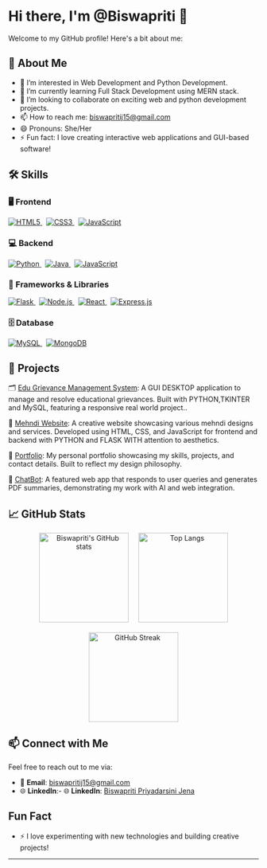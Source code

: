 # Hi there, I'm @Biswapriti 👋

Welcome to my GitHub profile! Here's a bit about me:

## 🚀 About Me
- 👀 I’m interested in Web Development and Python Development.
- 🌱 I’m currently learning Full Stack Development using MERN stack.
- 💞️ I’m looking to collaborate on exciting web and python development projects.
- 📫 How to reach me: biswapritij15@gmail.com
- 😄 Pronouns: She/Her
- ⚡ Fun fact: I love creating interactive web applications and GUI-based software!

## 🛠️ Skills

<div align="start">

### 🖥️ Frontend
<p>
  <a href="https://developer.mozilla.org/en-US/docs/Web/HTML" target="_blank">
    <img src="https://img.shields.io/badge/HTML5-E34F26?style=for-the-badge&logo=html5&logoColor=white" alt="HTML5" />
  </a>
  &nbsp;
  <a href="https://developer.mozilla.org/en-US/docs/Web/CSS" target="_blank">
    <img src="https://img.shields.io/badge/CSS3-1572B6?style=for-the-badge&logo=css3&logoColor=white" alt="CSS3" />
  </a>
  &nbsp;
  <a href="https://developer.mozilla.org/en-US/docs/Web/JavaScript" target="_blank">
    <img src="https://img.shields.io/badge/JavaScript-F7DF1E?style=for-the-badge&logo=javascript&logoColor=black" alt="JavaScript" />
  </a>
</p>

### 💻 Backend
<p>
  <a href="https://www.python.org/" target="_blank">
    <img src="https://img.shields.io/badge/Python-3776AB?style=for-the-badge&logo=python&logoColor=white" alt="Python" />
  </a>
  &nbsp;
  <a href="https://www.java.com/" target="_blank">
    <img src="https://img.shields.io/badge/Java-007396?style=for-the-badge&logo=java&logoColor=white" alt="Java" />
  </a>
  &nbsp;
  <a href="https://developer.mozilla.org/en-US/docs/Web/JavaScript" target="_blank">
    <img src="https://img.shields.io/badge/JavaScript-F7DF1E?style=for-the-badge&logo=javascript&logoColor=black" alt="JavaScript" />
  </a>
</p>

### 🧰 Frameworks & Libraries
<p>
  <a href="https://flask.palletsprojects.com/" target="_blank">
    <img src="https://img.shields.io/badge/Flask-000000?style=for-the-badge&logo=flask&logoColor=white" alt="Flask" />
  </a>
  &nbsp;
  <a href="https://nodejs.org/" target="_blank">
    <img src="https://img.shields.io/badge/Node.js-339933?style=for-the-badge&logo=nodedotjs&logoColor=white" alt="Node.js" />
  </a>
  &nbsp;
  <a href="https://reactjs.org/" target="_blank">
    <img src="https://img.shields.io/badge/React-61DAFB?style=for-the-badge&logo=react&logoColor=black" alt="React" />
  </a>
  &nbsp;
  <a href="https://expressjs.com/" target="_blank">
    <img src="https://img.shields.io/badge/Express.js-404D59?style=for-the-badge&logo=express&logoColor=white" alt="Express.js" />
  </a>
</p>

### 🗄️ Database
<p>
  <a href="https://www.mysql.com/" target="_blank">
    <img src="https://img.shields.io/badge/MySQL-4479A1?style=for-the-badge&logo=mysql&logoColor=white" alt="MySQL" />
  </a>
  &nbsp;
  <a href="https://www.mongodb.com/" target="_blank">
    <img src="https://img.shields.io/badge/MongoDB-47A248?style=for-the-badge&logo=mongodb&logoColor=white" alt="MongoDB" />
  </a>
</p>

</div>

## 📌 Projects

🗂️ [Edu Grievance Management System](https://github.com/Biswapriti/EDU_Grivance_System): A GUI DESKTOP application to manage and resolve educational grievances. Built with PYTHON,TKINTER and MySQL, featuring a responsive real world project..

🌿 [Mehndi Website](https://mehndi-website.netlify.app/): A creative website showcasing various mehndi designs and services. Developed using HTML, CSS, and JavaScript for frontend and backend with PYTHON and FLASK WITH attention to aesthetics.

🎨 [Portfolio](https://biswa-portfolio-1.netlify.app/): My personal portfolio showcasing my skills, projects, and contact details. Built to reflect my design philosophy.

🤖 [ChatBot](https://lexa-multi-pdf.streamlit.app): A featured web app that responds to user queries and generates PDF summaries, demonstrating my work with AI and web integration.

## 📈 GitHub Stats

<div align="center">

<div style="display: flex; flex-wrap: wrap; justify-content: center; gap: 20px;">

  <a href="https://github.com/Biswapriti">
    <img src="https://github-readme-stats.vercel.app/api?username=Biswapriti&show_icons=true&theme=radical&hide_border=true&border_radius=20" alt="Biswapriti's GitHub stats" height="180"/>
  </a>

  <a href="https://github.com/Biswapriti">
    <img src="https://github-readme-stats.vercel.app/api/top-langs/?username=Biswapriti&layout=compact&theme=radical&hide_border=true&border_radius=20" alt="Top Langs" height="180"/>
  </a>

  <a href="https://git.io/streak-stats">
    <img src="https://streak-stats.demolab.com?user=Biswapriti&theme=radical&hide_border=true&border_radius=20" alt="GitHub Streak" height="180"/>
  </a>

</div>

</div>

<!--
✨ **Tips for Customization:**
- To change the theme, replace `tokyonight` with your preferred option (e.g., `radical`, `gruvbox`, `dracula`).
- Add `hide_border=true&border_radius=20` for a modern look.
- You can adjust image `height` or remove it for default.
- Explore more at:
  - https://github.com/anuraghazra/github-readme-stats
  - https://github.com/DenverCoder1/github-readme-streak-stats
-->
##  📫 Connect with Me
Feel free to reach out to me via:
- 📧 **Email**: [biswapritij15@gmail.com](mailto:biswapritij15@gmail.com)
- 🌐 **LinkedIn**:- 🌐 **LinkedIn**: [Biswapriti Priyadarsini Jena](https://www.linkedin.com/in/biswapriti-priyadarsini-jena-8868a72ab)
## Fun Fact
- ⚡ I love experimenting with new technologies and building creative projects!

---
